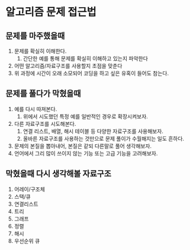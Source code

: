 # 알고리즘 문제 접근법

## 문제를 마주했을때

1. 문제를 확실히 이해한다.
    1. 간단한 예를 통해 문제를 확실히 이해하고 있는지 파악한다
2. 어떤 알고리즘/자료구조를 사용할지 초점을 맞춘다
3. 위 과정에 시간이 오래 소모되어 코딩을 하고 싶은 유혹이 들어도 참는다.

## 문제를 풀다가 막혔을때

1. 예를 다시 따져본다.
    1. 위에서 시도했던 특정 예를 일반적인 경우로 확장시켜보자.
2. 다른 자료구조를 시도해본다. 
    1. 연결 리스트, 배열, 해시 테이블 등 다양한 자료구조를 사용해보자. 
    2. 올바른 자료구조를 사용하는 것만으로 문제 풀이가 수월해지는 일도 흔하다.
3. 문제의 본질을 뽑아내어, 본질은 같되 다른말로 풀어 생각해보자. 
4. 언어에서 그리 많이 쓰이지 않는 기능 또는 고급 기능을 고려해보자.

## 막혔을때 다시 생각해볼 자료구조
1. 어레이/구조체
2. 스택/큐
3. 연결리스트
4. 트리
5. 그래프
6. 정렬
7. 해시
8. 우선순위 큐
